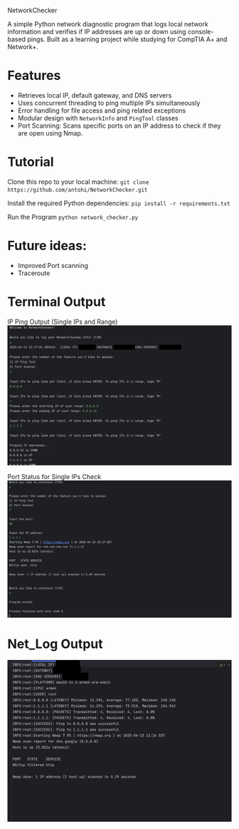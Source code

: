 NetworkChecker

A simple Python network diagnostic program that logs local network information and verifies if IP addresses are up or down using console-based pings. Built as a learning project while studying for CompTIA A+ and Network+.


# Features

- Retrieves local IP, default gateway, and DNS servers
- Uses concurrent threading to ping multiple IPs simultaneously
- Error handling for file access and ping related exceptions
- Modular design with `NetworkInfo` and `PingTool` classes
- Port Scanning: Scans specific ports on an IP address to check if they are open using Nmap.


# Tutorial

Clone this repo to your local machine:
`git clone https://github.com/antohi/NetworkChecker.git`

Install the required Python dependencies:
`pip install -r requirements.txt`

Run the Program
`python network_checker.py`

# Future ideas: 
- Improved Port scanning
- Traceroute
  
# Terminal Output 
IP Ping Output (Single IPs and Range)
![Scan Results](Assets/Screenshots/CMLOutputPings.png)

Port Status for Single IPs Check
![Scan Results](Assets/Screenshots/CMLOutputPorts.png)


# Net_Log Output

![Terminal View](Assets/Screenshots/LogOutput.png)

